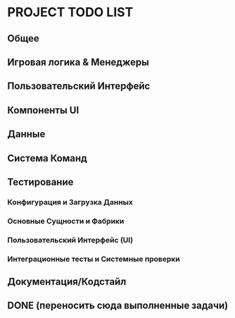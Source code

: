 # PROJECT TODO LIST

## Общее

<!-- DONE: Создать этот файл PROJECT_TODO.md и поместить в корень проекта -->
<!-- DONE: Настроить в IDE отображение TODO из этого файла (если необходимо, добавить паттерн в настройки TODO) -->

## Игровая логика & Менеджеры

<!-- DONE: Создать масштабируемую систему имен монстров -->
<!-- DONE: Интегрировать реальные данные монстров в BattleScreen. Связать EnemyGroupPanel с GameManager, чтобы панели отображали состояние объектов Character (монстров), созданных фабрикой. -->
<!-- DONE: Добавить загрузку стартовых монстров в GameManager._initialize_game_entities (или аналогичный метод), используя monster_factory. -->
<!-- DONE: Реализовать механизм обновления UI (HP/MP) в BattleScreen на основе текущего состояния объектов Player/Character. -->
<!-- DONE: Добавить в GameManager методы для управления текущими врагами (`get_current_enemies`, `set_current_enemies` и т.д.). -->
<!-- DONE: Создать JSON-файлы для классов монстров в `game/data/characters/monster_classes/`, если они еще не существуют. -->
<!-- DONE: GameManager должен отвечать за хранение и предоставление данных о текущих игроках и монстрах для экранов UI. -->
<!-- DONE: Описание задачи -->
<!-- TODO: Сделать централихованный обработчик ошибок -->
<!-- TODO: Сделать централихованный логгер -->


## Пользовательский Интерфейс

<!-- TODO: Доработать BattleScreen.render, чтобы он обновлял содержимое UnitPanel (имя, HP, MP) на основе данных из GameManager перед отрисовкой панелей. -->
<!-- TODO: Проверить/доработать логику `_update_component_sizes` в `BattleScreen` для корректного изменения размеров компонентов при ресайзе окна терминала. -->
<!-- DONE: Реализовать отображение имен монстров/игроков в UnitPanel (сейчас в EnemyUnitPanel имя передается вручную, нужно брать из объекта Character). -->
<!-- DONE: Улучшить визуал BattleScreen: корректное расположение игроков/монстров, настройка лога, порядок обрамления. -->

## Компоненты UI

<!-- TODO: Проверить корректность работы прокрутки BattleLog (scroll_up, scroll_down) и отображения большого количества сообщений. -->
<!-- TODO: Добавить отображение дополнительной информации в UnitPanel (статусные эффекты). -->
<!-- TODO: Убедиться, что отрисовка (render) всех компонентов корректно обрабатывает выход за границы экрана (curses.error). -->

## Данные

<!-- TODO: Убедиться, что все необходимые JSON-файлы (игроки, монстры) существуют и корректны. -->
<!-- TODO: Проверить/доработать character_loader.py для корректной обработки всех полей из JSON (например, abilities, если структура сложнее). -->

## Система Команд

<!-- TODO: Завершить рефакторинг системы команд (Command System) согласно ранее обсужденным идеям (регистрация, контекст). -->
<!-- TODO: Добавить команды для BattleScreen (например, выбор цели, использование атаки/зелья). -->

## Тестирование

### Конфигурация и Загрузка Данных
<!-- TODO: Написать тесты для game/config.py (загрузка, значения по умолчанию, обработка ошибок). -->
<!-- TODO: Написать тесты для game/data/character_loader.py (успешная загрузка, обработка отсутствующих файлов, некорректного JSON). -->
<!-- TODO: Написать тесты для game/naming/monster_namer.py (если используется отдельно от TemplateMonsterNamer). -->

### Основные Сущности и Фабрики
<!-- TODO: Написать тесты для фабрик в game/factories/ (PlayerFactory, MonsterFactory - корректное создание объектов из данных). -->

### Пользовательский Интерфейс (UI)
<!-- DONE: Написать тесты для game/ui/base_screen.py (общая логика экрана, обработка команд, рендеринг, если применимо). -->
<!-- TODO: Написать тесты для game/ui/main_screen.py (логика главного экрана, отрисовка, команды). -->
<!-- TODO: Написать тесты для game/ui/inventory_screen.py (логика экрана инвентаря, отрисовка, команды). -->
<!-- TODO: Написать тесты для game/ui/battle_screen.py (логика обновления данных, отрисовка компонентов, обработка команд боя). -->
<!-- TODO: Проверить и расширить тесты для компонентов UI в game/ui/widgets/ и game/ui/components/ (UnitPanel, GroupPanel, BattleLog, TextLabel, ProgressBar - граничные условия, взаимодействие, отрисовка). -->
<!-- TODO: Добавить тесты в tests/test_ui/test_command_system.py для проверки поведения абстрактного метода Command.execute (например, что он требует реализации или корректно аннотирован). -->

### Интеграционные тесты и Системные проверки
<!-- TODO: Добавить интеграционные тесты для проверки работы экранов с реальным GameManager, фабриками и рендерером (возможно, с моками curses). -->
<!-- TODO: Добавить тесты для интеграции GameManager с фабриками и UI. -->

## Документация/Кодстайл

<!-- TODO: Добавить/проверить docstrings для новых/измененных классов и методов. -->
<!-- TODO: Убедиться, что весь код соответствует PEP 8 и проходит flake8. -->

## DONE (переносить сюда выполненные задачи)

<!-- DONE: Реализовать фабрики для создания игроков и монстров. -->
<!-- DONE: Создать базовую структуру BattleScreen с компонентами (UnitPanel, GroupPanel, BattleLog). -->
<!-- DONE: Настроить базовую отрисовку BattleScreen с использованием Renderer. -->
<!-- DONE: Реализовать базовую прокрутку BattleLog. -->